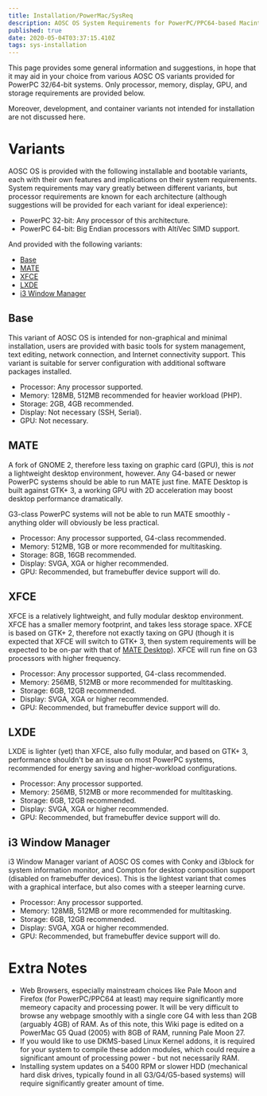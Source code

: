 ```yaml
---
title: Installation/PowerMac/SysReq
description: AOSC OS System Requirements for PowerPC/PPC64-based Macintosh Computers
published: true
date: 2020-05-04T03:37:15.410Z
tags: sys-installation
---
```


This page provides some general information and suggestions, in hope that it may aid in your choice from various AOSC OS variants provided for PowerPC 32/64-bit systems. Only processor, memory, display, GPU, and storage requirements are provided below.

Moreover, development, and container variants not intended for installation are not discussed here.

# Variants

AOSC OS is provided with the following installable and bootable variants, each with their own features and implications on their system requirements. System requirements may vary greatly between different variants, but processor requirements are known for each architecture (although suggestions will be provided for each variant for ideal experience):

- PowerPC 32-bit: Any processor of this architecture.
- PowerPC 64-bit: Big Endian processors with AltiVec SIMD support.

And provided with the following variants:

- [Base](#base)
- [MATE](#mate)
- [XFCE](#xfce)
- [LXDE](#lxde)
- [i3 Window Manager](#i3-window-manager)

## Base

This variant of AOSC OS is intended for non-graphical and minimal installation, users are provided with basic tools for system management, text editing, network connection, and Internet connectivity support. This variant is suitable for server configuration with additional software packages installed.

- Processor: Any processor supported.
- Memory: 128MB, 512MB recommended for heavier workload (PHP).
- Storage: 2GB, 4GB recommended.
- Display: Not necessary (SSH, Serial).
- GPU: Not necessary.

## MATE

A fork of GNOME 2, therefore less taxing on graphic card (GPU), this is *not* a lightweight desktop environment, however. Any G4-based or newer PowerPC systems should be able to run MATE just fine. MATE Desktop is built against GTK+ 3, a working GPU with 2D acceleration may boost desktop performance dramatically.

G3-class PowerPC systems will not be able to run MATE smoothly - anything older will obviously be less practical.

- Processor: Any processor supported, G4-class recommended.
- Memory: 512MB, 1GB or more recommended for multitasking.
- Storage: 8GB, 16GB recommended.
- Display: SVGA, XGA or higher recommended.
- GPU: Recommended, but framebuffer device support will do.

## XFCE

XFCE is a relatively lightweight, and fully modular desktop environment. XFCE has a smaller memory footprint, and takes less storage space. XFCE is based on GTK+ 2, therefore not exactly taxing on GPU (though it is expected that XFCE will switch to GTK+ 3, then system requirements will be expected to be on-par with that of [MATE Desktop](#mate)). XFCE will run fine on G3 processors with higher frequency.

- Processor: Any processor supported, G4-class recommended.
- Memory: 256MB, 512MB or more recommended for multitasking.
- Storage: 6GB, 12GB recommended.
- Display: SVGA, XGA or higher recommended.
- GPU: Recommended, but framebuffer device support will do.

## LXDE

LXDE is lighter (yet) than XFCE, also fully modular, and based on GTK+ 3, performance shouldn't be an issue on most PowerPC systems, recommended for energy saving and higher-workload configurations.

- Processor: Any processor supported.
- Memory: 256MB, 512MB or more recommended for multitasking.
- Storage: 6GB, 12GB recommended.
- Display: SVGA, XGA or higher recommended.
- GPU: Recommended, but framebuffer device support will do.

## i3 Window Manager

i3 Window Manager variant of AOSC OS comes with Conky and i3block for system information monitor, and Compton for desktop composition support (disabled on framebuffer devices). This is the lightest variant that comes with a graphical interface, but also comes with a steeper learning curve.

- Processor: Any processor supported.
- Memory: 128MB, 512MB or more recommended for multitasking.
- Storage: 6GB, 12GB recommended.
- Display: SVGA, XGA or higher recommended.
- GPU: Recommended, but framebuffer device support will do.

# Extra Notes

- Web Browsers, especially mainstream choices like Pale Moon and Firefox (for PowerPC/PPC64 at least) may require significantly more memeory capacity and processing power. It will be very difficult to browse any webpage smoothly with a single core G4 with less than 2GB (arguably 4GB) of RAM. As of this note, this Wiki page is edited on a PowerMac G5 Quad (2005) with 8GB of RAM, running Pale Moon 27.
- If you would like to use DKMS-based Linux Kernel addons, it is required for your system to compile these addon modules, which could require a significant amount of processing power - but not necessarily RAM.
- Installing system updates on a 5400 RPM or slower HDD (mechanical hard disk drives, typically found in all G3/G4/G5-based systems) will require significantly greater amount of time.